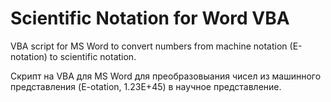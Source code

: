 # Scientific Notation for Word VBA
VBA script for MS Word to convert numbers from machine notation (E-notation) to scientific notation.

Скрипт на VBA для MS Word для преобразовыания чисел из машинного представления (E-otation, 1.23E+45) в научное представление.
